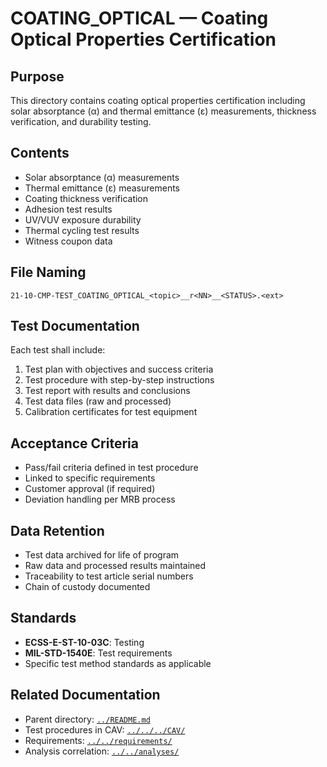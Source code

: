 # COATING_OPTICAL — Coating Optical Properties Certification

## Purpose

This directory contains coating optical properties certification including solar absorptance (α) and thermal emittance (ε) measurements, thickness verification, and durability testing.

## Contents

- Solar absorptance (α) measurements
- Thermal emittance (ε) measurements
- Coating thickness verification
- Adhesion test results
- UV/VUV exposure durability
- Thermal cycling test results
- Witness coupon data

## File Naming

```
21-10-CMP-TEST_COATING_OPTICAL_<topic>__r<NN>__<STATUS>.<ext>
```

## Test Documentation

Each test shall include:
1. Test plan with objectives and success criteria
2. Test procedure with step-by-step instructions
3. Test report with results and conclusions
4. Test data files (raw and processed)
5. Calibration certificates for test equipment

## Acceptance Criteria

- Pass/fail criteria defined in test procedure
- Linked to specific requirements
- Customer approval (if required)
- Deviation handling per MRB process

## Data Retention

- Test data archived for life of program
- Raw data and processed results maintained
- Traceability to test article serial numbers
- Chain of custody documented

## Standards

- **ECSS-E-ST-10-03C**: Testing
- **MIL-STD-1540E**: Test requirements
- Specific test method standards as applicable

## Related Documentation

- Parent directory: [`../README.md`](../README.md)
- Test procedures in CAV: [`../../../CAV/`](../../../CAV/)
- Requirements: [`../../requirements/`](../../requirements/)
- Analysis correlation: [`../../analyses/`](../../analyses/)
